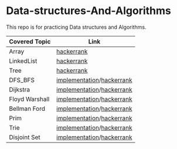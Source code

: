 # Data-structures-And-Algorithms
This repo is for practicing Data structures and Algorithms.

 Covered Topic      | Link |
| ----------- | ----------- |
| Array      | [hackerrank]()       |
| LinkedList   | [hackerrank](https://github.com/ngthanhtin/Data-structures-And-Algorithms/tree/master/hackerrank/datastructure/linkedlist)        |
| Tree   | [hackerrank]()        |
| DFS_BFS | [implementation]()/[hackerrank]() |
| Dijkstra | [implementation]()/[hackerrank]() |
| Floyd Warshall | [implementation]()/[hackerrank]() |
| Bellman Ford | [implementation]()/[hackerrank]() |
| Prim | [implementation]()/[hackerrank]() |
| Trie | [implementation]()/[hackerrank]() |
| Disjoint Set | [implementation]()/[hackerrank]() |



